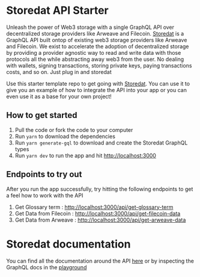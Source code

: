 # Storedat API Starter

Unleash the power of Web3 storage with a single GraphQL API over decentralized storage providers like Arweave and Filecoin.  [Storedat](https://storedat.io) is a GraphQL API built ontop of existing web3 storage providers like Arweave and Filecoin.  We exist to accelerate the adoption of decentralized storage by providing a provider agnostic way to read and write data with those protocols all the while abstracting away web3 from the user.  No dealing with wallets, signing transactions, storing private keys, paying transactions costs, and so on.  Just plug in and storedat

Use this starter template repo to get going with [Storedat](https://storedat.io).  You can use it to give you an example of how to integrate the API into your app or you can even use it as a base for your own project!

## How to get started

1. Pull the code or fork the code to your computer
2. Run `yarn` to download the dependencies
3. Run `yarn generate-gql` to download and create the Storedat GraphQL types
4. Run `yarn dev` to run the app and hit [http://localhost:3000](http://localhost:3000)

## Endpoints to try out

After you run the app successfully, try hitting the following endpoints to get a feel how to work with the API

1. Get Glossary term : [http://localhost:3000/api/get-glossary-term](http://localhost:3000/api/get-glossary-term)
2. Get Data from Filecoin : [http://localhost:3000/api/get-filecoin-data](http://localhost:3000/api/get-filecoin-data)
3. Get Data from Arweave : [http://localhost:3000/api/get-arweave-data](http://localhost:3000/api/get-arweave-data)

# Storedat documentation

You can find all the documentation around the API [here](https://docs.storedat.io) or by inspecting the GraphQL docs in the [playground](https://perma.storedat.io/api/graphql)

